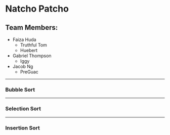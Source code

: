 # Natcho Patcho

## Team Members:
- Faiza Huda
   - Truthful Tom
   - Huebert
- Gabriel Thompson
   - Iggy
- Jacob Ng
  - PreGuac
_____________________
### Bubble Sort
_____________________
### Selection Sort

_____________________
### Insertion Sort
